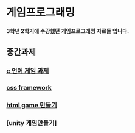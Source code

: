 # 게임프로그래밍 
#### 3학년 2학기에 수강했던 게임프로그래밍 자료들 입니다.


## 중간과제 
### [c 언어 게임 과제](https://github.com/jmlee119/GameProgramming/tree/main/%EC%A4%91%EA%B0%84%EA%B3%BC%EC%A0%9C)



### [css framework](https://github.com/jmlee119/GameProgramming/tree/main/docs)

### [html game 만들기](https://github.com/jmlee119/GameProgramming/tree/main/htmlgame)

### [unity 게임만들기]  
